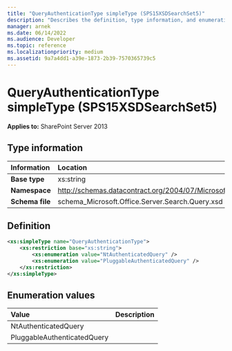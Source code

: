 ```yaml
---
title: "QueryAuthenticationType simpleType (SPS15XSDSearchSet5)"
description: "Describes the definition, type information, and enumeration values for QueryAuthenticationType simpleType (SPS15XSDSearchSet5)."
manager: arnek
ms.date: 06/14/2022
ms.audience: Developer
ms.topic: reference
ms.localizationpriority: medium
ms.assetid: 9a7a4dd1-a39e-1873-2b39-7570365739c5
---
```


# QueryAuthenticationType simpleType (SPS15XSDSearchSet5)



 **Applies to:** SharePoint Server 2013

## Type information

| Information | Location |
|:-----|:-----|
|**Base type**|xs:string|
|**Namespace**|http://schemas.datacontract.org/2004/07/Microsoft.Office.Server.Search.Query|
|**Schema file**|schema_Microsoft.Office.Server.Search.Query.xsd|

## Definition

```XML
<xs:simpleType name="QueryAuthenticationType">
    <xs:restriction base="xs:string">
        <xs:enumeration value="NtAuthenticatedQuery" />
        <xs:enumeration value="PluggableAuthenticatedQuery" />
    </xs:restriction>
</xs:simpleType>

```

## Enumeration values

|**Value**|**Description**|
|:-----|:-----|
|NtAuthenticatedQuery  <br/> ||
|PluggableAuthenticatedQuery  <br/> ||
